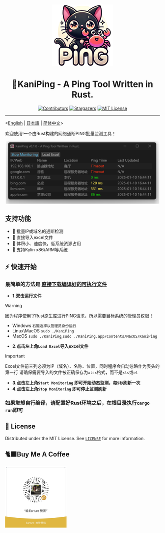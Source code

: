 <div align="center">
  <img src="src/app.png" alt="项目图标" width="200">
  <h1 align="center">🦀KaniPing - A  Ping Tool Written in Rust.</h1>
</div>

<div align="center">
<a href="https://github.com/All-Hands-AI/OpenHands/graphs/contributors"><img src="https://img.shields.io/github/contributors/Earture/KaniPing?style=for-the-badge&color=blue" alt="Contributors"></a>
  <a href="https://github.com/Earture/KaniPing/stargazers"><img src="https://img.shields.io/github/stars/Earture/KaniPing?style=for-the-badge&color=blue" alt="Stargazers"></a>
<a href="https://github.com/Earture/KaniPing/blob/main/LICENSE"><img src="https://img.shields.io/github/license/Earture/KaniPing?style=for-the-badge&color=blue" alt="MIT License"></a>

 <hr>
</div>

<[English](README_en.md) |  [日本語](README_jp.md) | [简体中文](README.md)>

欢迎使用!一个由Rust构建的网络通断PING批量监测工具！

<div align="center">
  <img src="./assets/Screenshot.png" alt="项目截图" width="500">
</div>

## 支持功能
- 💫 批量IP或域名的通断检测
- 💫 直接导入excel文件
- 💫 体积小、速度快，低系统资源占用
- 💫 支持Kylin x86/ARM等系统

## ⚡ 快速开始

### 最简单的方法是 [直接下载编译好的可执行文件](https://github.com/Earture/KaniPing/releases)

- **1.双击运行文件**
> [!WARNING]
> 因为程序使用了Rust原生库进行PING请求，所以需要目标系统的管理员权限！
> - Windows `右键选择以管理员身份运行`
> - Linux\MacOS `sudo ./KaniPing`
> - MacOS `sudo ./KaniPing`,`sudo ./KaniPing.app/Contents/MacOS/KaniPing`
- **2.点击左上角`Load Excel`导入excel文件**
> [!IMPORTANT]
> Excel文件前三列必须为IP（域名）、名称、位置，同时程序会自动忽略作为表头的第一行
> 请确保需要导入的文件被正确保存为`xlsx`格式，而不是`xls`或`et`
- **3.点击左上角`Start Monitoring` 即可开始动态监测，每`5秒`刷新一次**
- **4.点击左上角`Stop Monitoring` 即可停止监测刷新**

### 如果您想自行编译，请配置好Rust环境之后，在根目录执行`cargo run`即可

## 📜 License

Distributed under the MIT License. See [`LICENSE`](./LICENSE) for more information.

## 🐈‍⬛Buy Me A Coffee
<img src="./assets/coffee.jpg" alt="项目图标" width="200">
